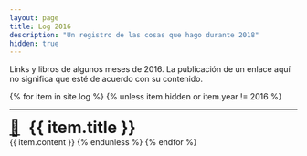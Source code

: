 ```yaml
---
layout: page
title: Log 2016
description: "Un registro de las cosas que hago durante 2018"
hidden: true
---
```


Links y libros de algunos meses de 2016.
La publicación de un enlace aquí no significa que esté de acuerdo con su contenido.

{% for item in site.log %}
{% unless item.hidden or item.year != 2016 %}
   <hr/>
  <div><a style="font-size:2em; padding-right:0.4em" href="{{item.url}}">🔗</a> <h1 style="display:inline">{{ item.title }}</h1></div>
  {{ item.content }}
{% endunless %}
{% endfor %}

